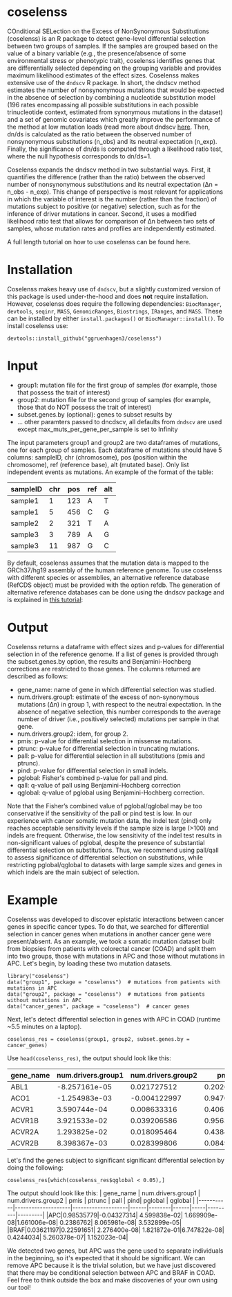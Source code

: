 # coselenss
COnditional SELection on the Excess of NonSynonymous Substitutions (coselenss) is an R package to detect gene-level differential selection between two groups of samples. If the samples are grouped based on the value of a binary variable (e.g., the presence/absence of some environmental stress or phenotypic trait), coselenss identifies genes that are differentially selected depending on the grouping variable and provides maximum likelihood estimates of the effect sizes. Coselenss makes extensive use of the ```dndscv``` R package. In short, the dndscv method estimates the number of nonsynonymous mutations that would be expected in the absence of selection by combining a nucleotide substitution model (196 rates encompassing all possible substitutions in each possible trinucleotide context, estimated from synonymous mutations in the dataset) and a set of genomic covariates which greatly improve the performance of the method at low mutation loads (read more about dndscv [here](https://github.com/im3sanger/dndscv). Then, dn/ds is calculated as the ratio between the observed number of nonsynonymous substitutions (n_obs) and its neutral expectation (n_exp). Finally, the significance of dn/ds is computed through a likelihood ratio test, where the null hypothesis corresponds to dn/ds=1.

Coselenss expands the dndscv method in two substantial ways. First, it quantifies the difference (rather than the ratio) between the observed number of nonsynonymous substitutions and its neutral expectation (Δn = n_obs - n_exp). This change of perspective is most relevant for applications in which the variable of interest is the number (rather than the fraction) of mutations subject to positive (or negative) selection, such as for the inference of driver mutations in cancer. Second, it uses a modified likelihood ratio test that allows for comparison of Δn between two sets of samples, whose mutation rates and profiles are independently estimated. 

A full length tutorial on how to use coselenss can be found here.

# Installation
Coselenss makes heavy use of ```dndscv```, but a slightly customized version of this package is used under-the-hood and does **not** require installation. However, coselenss does require the following dependencies: ```BiocManager```, ```devtools```, ```seqinr```, ```MASS```, ```GenomicRanges```, ```Biostrings```, ```IRanges```, and ```MASS```. These can be installed by either ```install.packages()``` or ```BiocManager::install()```. To install coselenss use:
```
devtools::install_github("ggruenhagen3/coselenss")
```

# Input
* group1: mutation file for the first group of samples (for example, those that possess the trait of interest)
* group2: mutation file for the second group of samples (for example, those that do NOT possess the trait of interest)
* subset.genes.by (optional): genes to subset results by
* ... other paramters passed to dncdscv, all defaults from ```dndscv``` are used except max_muts_per_gene_per_sample is set to Infinity

The input parameters group1 and group2 are two dataframes of mutations, one for each group of samples. Each dataframe of mutations should have 5 columns: sampleID, chr (chromosome), pos (position within the chromosome), ref (reference base), alt (mutated base). Only list independent events as mutations. An example of the format of the table:

|sampleID | chr | pos | ref | alt|
|---------|-----|-----|-----|----|
|sample1  | 1   | 123 | A   | T  |
|sample1  | 5   | 456 | C   | G  |
|sample2  | 2   | 321 | T   | A  |
|sample3  | 3   | 789 | A   | G  |
|sample3  | 11  | 987 | G   | C  |

By default, coselenss assumes that the mutation data is mapped to the GRCh37/hg19 assembly of the human reference genome. To use coselenss with different species or assemblies, an alternative reference database (RefCDS object) must be provided with the option refdb. The generation of alternative reference databases can be done using the dndscv package and is explained in [this tutorial](http://htmlpreview.github.io/?http://github.com/im3sanger/dndscv/blob/master/vignettes/buildref.html):

# Output
Coselenss returns a dataframe with effect sizes and p-values for differential selection in of the reference genome. If a list of genes is provided through the subset.genes.by option, the results and Benjamini-Hochberg corrections are restricted to those genes. The columns returned are described as follows:
* gene_name: name of gene in which differential selection was studied.
* num.drivers.group1: estimate of the excess of non-synonymous mutations (Δn) in group 1, with respect to the neutral expectation. In the absence of negative selection, this number corresponds to the average number of driver (i.e., positively selected) mutations per sample  in that gene.
* num.drivers.group2: idem, for group 2.
* pmis: p-value for differential selection in missense mutations.
* ptrunc: p-value for differential selection in truncating mutations.
* pall: p-value for differential selection in all substitutions (pmis and ptrunc).
* pind: p-value for differential selection in small indels.
* pglobal: Fisher's combined p-value for pall and pind.
* qall: q-value of pall using Benjamini-Hochberg correction
* qglobal: q-value of pglobal using Benjamini-Hochberg correction.

Note that the Fisher’s combined value of pglobal/qglobal may be too conservative if the sensitivity of the pall or pind test is low. In our experience with cancer somatic mutation data, the indel test (pind) only reaches acceptable sensitivity levels if the sample size is large (>100) and indels are frequent. Otherwise, the low sensitivity of the indel test results in non-significant values of pglobal, despite the presence of substantial differential selection on substitutions. Thus, we recommend using pall/qall to assess significance of differential selection on substitutions, while restricting pglobal/qglobal to datasets with large sample sizes and genes in which indels are the main subject of selection.

# Example
Coselenss was developed to discover epistatic interactions between cancer genes in specific cancer types. To do that, we searched for differential selection in cancer genes when mutations in another cancer gene were present/absent. As an example, we took a somatic mutation dataset built from biopsies from patients with colorectal cancer (COAD) and split them into two groups, those with mutations in APC and those without mutations in APC. Let's begin, by loading these two mutation datasets.

```
library("coselenss")
data("group1", package = "coselenss")  # mutations from patients with    mutations in APC
data("group2", package = "coselenss")  # mutations from patients without mutations in APC
data("cancer_genes", package = "coselenss")  # cancer genes
```

Next, let's detect differential selection in genes with APC in COAD (runtime ~5.5 minutes on a laptop).

```
coselenss_res = coselenss(group1, group2, subset.genes.by = cancer_genes)
```

Use ```head(coselenss_res)```, the output should look like this:

| gene_name | num.drivers.group1 | num.drivers.group2 | pmis | ptrunc | pall | pind| pglobal | qglobal |
|-----------|--------------------|--------------------|------|--------|------|-----|---------|---------|
|ABL1|-8.257161e-05|0.021727512 |0.20264758| 1.0000000| 0.4441491|0.5359755| 0.5797215|       1|
|ACO1|-1.254983e-03|-0.004122997 |0.94708034| 0.6725580| 0.9125477|0.2687322| 0.5899164|       1|
|ACVR1|3.590744e-04|0.008633316 |0.40628237| 1.0000000| 0.7083432|1.0000000| 0.9525987|       1|
|ACVR1B|3.921533e-02|0.039206586 |0.95634987| 0.8988483| 0.9904685|0.3391245| 0.7023388|       1|
|ACVR2A|1.293825e-02|0.018095464|0.43847259| 0.6886162| 0.6835661|1.0000000| 0.9436165|      1|
|ACVR2B|8.398367e-03|0.028399806|0.08498634| 0.6456863| 0.2041043|1.0000000| 0.5284514|       1|

Let's find the genes subject to significant significant differential selection by doing the following:

```
coselenss_res[which(coselenss_res$qglobal < 0.05),]
```

The output should look like this:
| gene_name | num.drivers.group1 | num.drivers.group2 | pmis | ptrunc | pall | pind| pglobal | qglobal |
|-----------|--------------------|--------------------|------|--------|------|-----|---------|---------|
|APC|0.98535779|-0.04327314| 4.599838e-02| 1.669909e-08|1.661006e-08| 0.2386762| 8.065981e-08| 3.532899e-05|
|BRAF|0.03621197|0.22591651| 2.276400e-08| 1.821872e-01|6.747822e-08| 0.4244034| 5.260378e-07| 1.152023e-04|

We detected two genes, but APC was the gene used to separate individuals in the beginning, so it's expected that it should be significant. We can remove APC because it is the trivial solution, but we have just discovered that there may be conditional selection between APC and BRAF in COAD. Feel free to think outside the box and make discoveries of your own using our tool!
